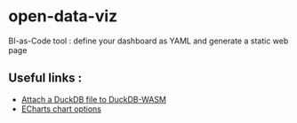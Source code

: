 # open-data-viz
BI-as-Code tool : define your dashboard as YAML and generate a static web page

## Useful links : 
- [Attach a DuckDB file to DuckDB-WASM](https://observablehq.com/@huggingface/attach-a-duckdb-file-to-duckdb-wasm)
- [ECharts chart options](https://echarts.apache.org/en/option.html)